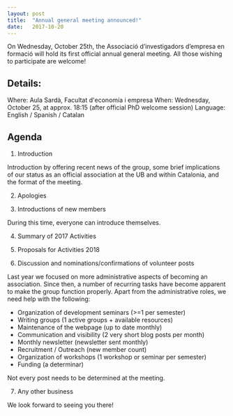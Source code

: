 ```yaml
---
layout: post
title:  "Annual general meeting announced!"
date:   2017-10-20
---
```


<p class="intro"><span class="dropcap">O</span>n Wednesday, October 25th, the Associació d’investigadors d’empresa en formació will hold its first official annual general meeting. All those wishing to participate are welcome!</p>

## Details:

Where: Aula Sardà, Facultat d'economía i empresa
When: Wednesday, October 25, at approx. 18:15 (after official PhD welcome session)
Language: English / Spanish / Catalan

## Agenda
1. Introduction

Introduction by offering recent news of the group, some brief implications of our status as an official association at the UB and within Catalonia, and the format of the meeting.

2.	Apologies

3.	Introductions of new members

During this time, everyone can introduce themselves.

4.	Summary of 2017 Activities

5.	Proposals for Activities 2018

6.	Discussion and nominations/confirmations of volunteer posts

Last year we focused on more administrative aspects of becoming an association. Since then, a number of recurring tasks have become apparent to make the group function properly. Apart from the administrative roles, we need help with the following:

 * Organization of development seminars (>=1 per semester)
 * Writing groups (1 active groups + available resources)
 * Maintenance of the webpage (up to date monthly)
 *	Communication and visibility (2 very short blog posts per month)
 *	Monthly newsletter (newsletter sent monthly)
 *	Recruitment / Outreach (new member count)
 *	Organization of workshops (1 workshop or seminar per semester)
 *	Funding (a determinar)

Not every post needs to be determined at the meeting.

7.	Any other business

We look forward to seeing you there!
